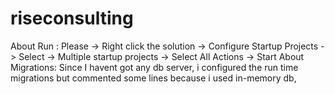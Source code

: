 # riseconsulting
About Run : Please 
    -> Right click the solution 
    -> Configure Startup Projects
    -> Select -> Multiple startup projects
    -> Select All Actions -> Start
About Migrations: Since I havent got any db server, i configured the run time migrations but commented some lines because i used in-memory db,


    
